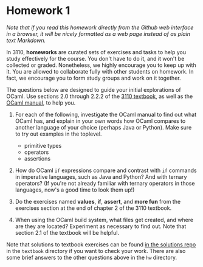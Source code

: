 # Homework 1

*Note that if you read this homework directly from the Github web interface
in a browser, it will be nicely formatted as a web page instead of as plain
text Markdown.*

In 3110, **homeworks** are curated sets of exercises and tasks to help
you study effectively for the course.  You don't have to do it, and it
won't be collected or graded.  Nonetheless, we highly encourage you to
keep up with it.  You are allowed to collaborate fully with other students
on homework.  In fact, we encourage you to form study groups and work
on it together.

The questions below are designed to guide your initial explorations of
OCaml. Use sections 2.0 through 2.2.2 of the [3110 textbook][textbook],
as well as the [OCaml manual][manual], to help you.

[textbook]: https://www.cs.cornell.edu/courses/cs3110/2019fa/textbook
[manual]: http://caml.inria.fr/pub/docs/manual-ocaml/index.html

1. For each of the following, investigate the OCaml manual to find out
what OCaml has, and explain in your own words how OCaml compares to
another language of your choice (perhaps Java or Python).  Make sure to
try out examples in the toplevel.
   
   - primitive types
   - operators
   - assertions
      
2. How do OCaml `if` expressions compare and contrast with `if` commands
in imperative languages, such as Java and Python?  And with ternary
operators? (If you're not already familiar with ternary operators in
those languages, now's a good time to look them up!)

3. Do the exercises named **values**, **if**, **assert**, and **more
fun** from the exercises section at the end of chapter 2 of the 3110
textbook.

4. When using the OCaml build system, what files get created, and where
are they are located? Experiment as necessary to find out. Note that
section 2.1 of the textbook will be helpful.

Note that solutions to textbook exercises can be found [in the solutions
repo][soln] in the `textbook` directory if you want to check your work.
There are also some brief answers to the other questions above in the
`hw` directory.

[soln]: https://github.coecis.cornell.edu/cs3110/solutions-2019fa
